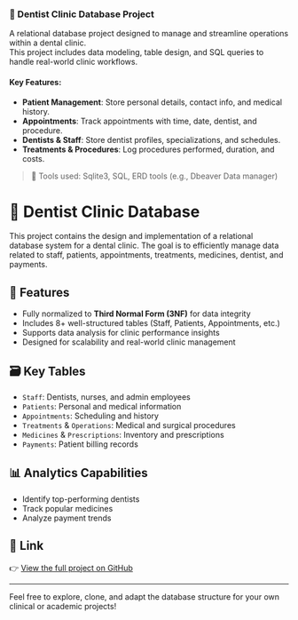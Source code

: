 

### 🦷 Dentist Clinic Database Project

A relational database project designed to manage and streamline operations within a dental clinic.  
This project includes data modeling, table design, and SQL queries to handle real-world clinic workflows.

#### Key Features:
- **Patient Management**: Store personal details, contact info, and medical history.
- **Appointments**: Track appointments with time, date, dentist, and procedure.
- **Dentists & Staff**: Store dentist profiles, specializations, and schedules.
- **Treatments & Procedures**: Log procedures performed, duration, and costs.

> 🔧 Tools used: Sqlite3, SQL, ERD tools (e.g., Dbeaver Data manager)


# 🦷 Dentist Clinic Database

This project contains the design and implementation of a relational database system for a dental clinic. The goal is to efficiently manage data related to staff, patients, appointments, treatments, medicines, dentist, and payments.

## 🚀 Features

- Fully normalized to **Third Normal Form (3NF)** for data integrity
- Includes 8+ well-structured tables (Staff, Patients, Appointments, etc.)
- Supports data analysis for clinic performance insights
- Designed for scalability and real-world clinic management

## 🗃️ Key Tables

- `Staff`: Dentists, nurses, and admin employees
- `Patients`: Personal and medical information
- `Appointments`: Scheduling and history
- `Treatments` & `Operations`: Medical and surgical procedures
- `Medicines` & `Prescriptions`: Inventory and prescriptions
- `Payments`: Patient billing records

## 📊 Analytics Capabilities

- Identify top-performing dentists
- Track popular medicines
- Analyze payment trends

## 🔗 Link

👉 [View the full project on GitHub](https://github.com/your_username/your_repository)

---

Feel free to explore, clone, and adapt the database structure for your own clinical or academic projects!
